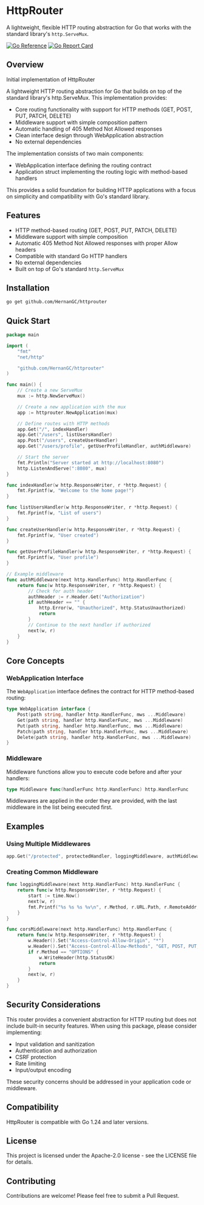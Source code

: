# HttpRouter

A lightweight, flexible HTTP routing abstraction for Go that works with the standard library's `http.ServeMux`.

[![Go Reference](https://pkg.go.dev/badge/github.com/HernanGC/httprouter.svg)](https://pkg.go.dev/github.com/HernanGC/httprouter)
[![Go Report Card](https://goreportcard.com/badge/github.com/HernanGC/httprouter)](https://goreportcard.com/report/github.com/HernanGC/httprouter)

## Overview
Initial implementation of HttpRouter

A lightweight HTTP routing abstraction for Go that builds on top of the standard
library's http.ServeMux. This implementation provides:

- Core routing functionality with support for HTTP methods (GET, POST, PUT, PATCH, DELETE)
- Middleware support with simple composition pattern
- Automatic handling of 405 Method Not Allowed responses
- Clean interface design through WebApplication abstraction
- No external dependencies

The implementation consists of two main components:
- WebApplication interface defining the routing contract
- Application struct implementing the routing logic with method-based handlers

This provides a solid foundation for building HTTP applications with a focus on
simplicity and compatibility with Go's standard library.

## Features

- HTTP method-based routing (GET, POST, PUT, PATCH, DELETE)
- Middleware support with simple composition
- Automatic 405 Method Not Allowed responses with proper Allow headers
- Compatible with standard Go HTTP handlers
- No external dependencies
- Built on top of Go's standard `http.ServeMux`

## Installation

```bash
go get github.com/HernanGC/httprouter
```

## Quick Start

```go
package main

import (
	"fmt"
	"net/http"

	"github.com/HernanGC/httprouter"
)

func main() {
	// Create a new ServeMux
	mux := http.NewServeMux()

	// Create a new application with the mux
	app := httprouter.NewApplication(mux)

	// Define routes with HTTP methods
	app.Get("/", indexHandler)
	app.Get("/users", listUsersHandler)
	app.Post("/users", createUserHandler)
	app.Get("/users/profile", getUserProfileHandler, authMiddleware)

	// Start the server
	fmt.Println("Server started at http://localhost:8080")
	http.ListenAndServe(":8080", mux)
}

func indexHandler(w http.ResponseWriter, r *http.Request) {
	fmt.Fprintf(w, "Welcome to the home page!")
}

func listUsersHandler(w http.ResponseWriter, r *http.Request) {
	fmt.Fprintf(w, "List of users")
}

func createUserHandler(w http.ResponseWriter, r *http.Request) {
	fmt.Fprintf(w, "User created")
}

func getUserProfileHandler(w http.ResponseWriter, r *http.Request) {
	fmt.Fprintf(w, "User profile")
}

// Example middleware
func authMiddleware(next http.HandlerFunc) http.HandlerFunc {
	return func(w http.ResponseWriter, r *http.Request) {
		// Check for auth header
		authHeader := r.Header.Get("Authorization")
		if authHeader == "" {
			http.Error(w, "Unauthorized", http.StatusUnauthorized)
			return
		}
		// Continue to the next handler if authorized
		next(w, r)
	}
}
```

## Core Concepts

### WebApplication Interface

The `WebApplication` interface defines the contract for HTTP method-based routing:

```go
type WebApplication interface {
	Post(path string, handler http.HandlerFunc, mws ...Middleware)
	Get(path string, handler http.HandlerFunc, mws ...Middleware)
	Put(path string, handler http.HandlerFunc, mws ...Middleware)
	Patch(path string, handler http.HandlerFunc, mws ...Middleware)
	Delete(path string, handler http.HandlerFunc, mws ...Middleware)
}
```

### Middleware

Middleware functions allow you to execute code before and after your handlers:

```go
type Middleware func(handlerFunc http.HandlerFunc) http.HandlerFunc
```

Middlewares are applied in the order they are provided, with the last middleware in the list being executed first.

## Examples

### Using Multiple Middlewares

```go
app.Get("/protected", protectedHandler, loggingMiddleware, authMiddleware, rateLimitMiddleware)
```

### Creating Common Middleware

```go
func loggingMiddleware(next http.HandlerFunc) http.HandlerFunc {
	return func(w http.ResponseWriter, r *http.Request) {
		start := time.Now()
		next(w, r)
		fmt.Printf("%s %s %s %v\n", r.Method, r.URL.Path, r.RemoteAddr, time.Since(start))
	}
}

func corsMiddleware(next http.HandlerFunc) http.HandlerFunc {
	return func(w http.ResponseWriter, r *http.Request) {
		w.Header().Set("Access-Control-Allow-Origin", "*")
		w.Header().Set("Access-Control-Allow-Methods", "GET, POST, PUT, PATCH, DELETE, OPTIONS")
		if r.Method == "OPTIONS" {
			w.WriteHeader(http.StatusOK)
			return
		}
		next(w, r)
	}
}
```

## Security Considerations

This router provides a convenient abstraction for HTTP routing but does not include built-in security features. When using this package, please consider implementing:

- Input validation and sanitization
- Authentication and authorization
- CSRF protection
- Rate limiting
- Input/output encoding

These security concerns should be addressed in your application code or middleware.

## Compatibility

HttpRouter is compatible with Go 1.24 and later versions.

## License

This project is licensed under the Apache-2.0 license - see the LICENSE file for details.

## Contributing

Contributions are welcome! Please feel free to submit a Pull Request.
